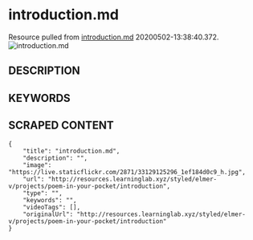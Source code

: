 
# introduction.md
Resource pulled from [introduction.md](http://resources.learninglab.xyz/styled/elmer-v/projects/poem-in-your-pocket/introduction) 20200502-13:38:40.372.
![introduction.md](https://live.staticflickr.com/2871/33129125296_1ef184d0c9_h.jpg)

## DESCRIPTION


## KEYWORDS



## SCRAPED CONTENT
```
{
    "title": "introduction.md",
    "description": "",
    "image": "https://live.staticflickr.com/2871/33129125296_1ef184d0c9_h.jpg",
    "url": "http://resources.learninglab.xyz/styled/elmer-v/projects/poem-in-your-pocket/introduction",
    "type": "",
    "keywords": "",
    "videoTags": [],
    "originalUrl": "http://resources.learninglab.xyz/styled/elmer-v/projects/poem-in-your-pocket/introduction"
}
```
